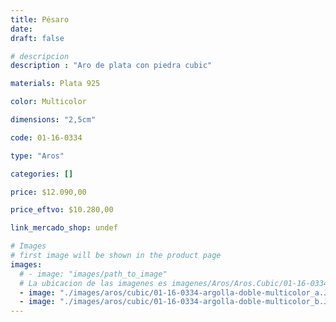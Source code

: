 ```yaml
---
title: Pésaro
date: 
draft: false

# descripcion
description : "Aro de plata con piedra cubic"

materials: Plata 925

color: Multicolor

dimensions: "2,5cm"

code: 01-16-0334

type: "Aros"

categories: []

price: $12.090,00

price_eftvo: $10.280,00

link_mercado_shop: undef

# Images
# first image will be shown in the product page
images:
  # - image: "images/path_to_image"
  # La ubicacion de las imagenes es imagenes/Aros/Aros.Cubic/01-16-0334-pesaro
  - image: "./images/aros/cubic/01-16-0334-argolla-doble-multicolor_a.JPG"
  - image: "./images/aros/cubic/01-16-0334-argolla-doble-multicolor_b.JPG"
---
```

